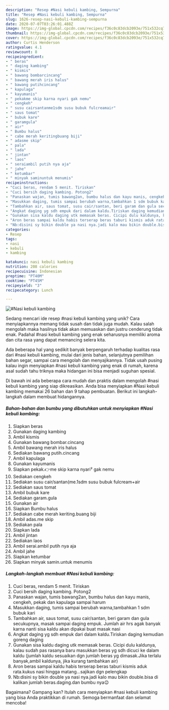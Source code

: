 ```yaml
---
description: "Resep #Nasi kebuli kambing, Sempurna"
title: "Resep #Nasi kebuli kambing, Sempurna"
slug: 1626-resep-nasi-kebuli-kambing-sempurna
date: 2020-07-07T03:26:01.488Z
image: https://img-global.cpcdn.com/recipes/f36c0c83dcb2093e/751x532cq70/nasi-kebuli-kambing-foto-resep-utama.jpg
thumbnail: https://img-global.cpcdn.com/recipes/f36c0c83dcb2093e/751x532cq70/nasi-kebuli-kambing-foto-resep-utama.jpg
cover: https://img-global.cpcdn.com/recipes/f36c0c83dcb2093e/751x532cq70/nasi-kebuli-kambing-foto-resep-utama.jpg
author: Curtis Henderson
ratingvalue: 4.1
reviewcount: 8
recipeingredient:
- " beras"
- " daging kambing"
- " kismis"
- " bawang bombarcincang"
- " bawang merah iris halus"
- " bawang putihcincang"
- " kapulaga"
- " kayumanis"
- " pekakme skip karna nyari gak nemu"
- " cengkeh"
- " susu cairsantanme1sdm susu bubuk fulcreamair"
- " saus tomat"
- " bubuk kare"
- " garamgula"
- " air"
- " Bumbu halus"
- " cabe merah keritingbuang biji"
- " adasme skip"
- " pala"
- " lada"
- " jintan"
- " laos"
- " seraiambil putih nya aja"
- " jahe"
- " ketumbar"
- " minyak saminuntuk menumis"
recipeinstructions:
- "Cuci beras, rendam 5 menit. Tiriskan"
- "Cuci bersih daging kambing. Potong2"
- "Panaskan wajan, tumis bawang2an, bumbu halus dan kayu manis, cengkeh, pekak dan kapulaga sampai harum"
- "Masukkan daging, tumis sampai berubah warna,tambahkan 1 sdm bubuk kari"
- "Tambahkan air, saus tomat, susu cair/santan, beri garam dan gula secukupnya, masak sampai daging empuk. Jumlah air hrs agak banyak karna nanti sisa kaldu akan dipakai buat masak nasi"
- "Angkat daging yg sdh empuk dari dalam kaldu.Tiriskan daging kemudian goreng daging"
- "Gunakan sisa kaldu daging utk memasak beras. Cicipi dulu kaldunya, kalau sudah pas rasanya baru masukkan beras yg sdh dicuci ke dalam kaldu (jumlah kaldu sesuaikan dgn jumlah beras yg dimasak.Jika terlalu banyak,ambil kaldunya, jika kurang tambahkan air)"
- "Aron beras sampai kaldu habis terserap beras taburi kismis aduk rata.kukus nasi hingga matang...sajikan dgn pelengkap"
- "Nb:disini sy bikin double ya nasi nya.jadi kalo mau bikin double.bisa di kalikan jumlah beras.daging.dan bumbu nya😉"
categories:
- Resep
tags:
- nasi
- kebuli
- kambing

katakunci: nasi kebuli kambing 
nutrition: 208 calories
recipecuisine: Indonesian
preptime: "PT40M"
cooktime: "PT45M"
recipeyield: "3"
recipecategory: Lunch

---
```



![#Nasi kebuli kambing](https://img-global.cpcdn.com/recipes/f36c0c83dcb2093e/751x532cq70/nasi-kebuli-kambing-foto-resep-utama.jpg)

Sedang mencari ide resep #nasi kebuli kambing yang unik? Cara menyiapkannya memang tidak susah dan tidak juga mudah. Kalau salah mengolah maka hasilnya tidak akan memuaskan dan justru cenderung tidak enak. Padahal #nasi kebuli kambing yang enak seharusnya memiliki aroma dan cita rasa yang dapat memancing selera kita.

Ada beberapa hal yang sedikit banyak berpengaruh terhadap kualitas rasa dari #nasi kebuli kambing, mulai dari jenis bahan, selanjutnya pemilihan bahan segar, sampai cara mengolah dan menyajikannya. Tidak usah pusing kalau ingin menyiapkan #nasi kebuli kambing yang enak di rumah, karena asal sudah tahu triknya maka hidangan ini bisa menjadi suguhan spesial.




Di bawah ini ada beberapa cara mudah dan praktis dalam mengolah #nasi kebuli kambing yang siap dikreasikan. Anda bisa menyiapkan #Nasi kebuli kambing memakai 26 bahan dan 9 tahap pembuatan. Berikut ini langkah-langkah dalam membuat hidangannya.

<!--inarticleads1-->

##### Bahan-bahan dan bumbu yang dibutuhkan untuk menyiapkan #Nasi kebuli kambing:

1. Siapkan  beras
1. Gunakan  daging kambing
1. Ambil  kismis
1. Gunakan  bawang bombar.cincang
1. Ambil  bawang merah iris halus
1. Sediakan  bawang putih.cincang
1. Ambil  kapulaga
1. Gunakan  kayumanis
1. Siapkan  pekak.👉me skip karna nyari² gak nemu
1. Sediakan  cengkeh
1. Sediakan  susu cair/santan(me.1sdm susu bubuk fulcream+air
1. Sediakan  saus tomat
1. Ambil  bubuk kare
1. Sediakan  garam.gula
1. Gunakan  air
1. Siapkan  Bumbu halus
1. Sediakan  cabe merah keriting.buang biji
1. Ambil  adas.me skip
1. Sediakan  pala
1. Siapkan  lada
1. Ambil  jintan
1. Sediakan  laos
1. Ambil  serai.ambil putih nya aja
1. Ambil  jahe
1. Siapkan  ketumbar
1. Siapkan  minyak samin.untuk menumis




<!--inarticleads2-->

##### Langkah-langkah membuat #Nasi kebuli kambing:

1. Cuci beras, rendam 5 menit. Tiriskan
1. Cuci bersih daging kambing. Potong2
1. Panaskan wajan, tumis bawang2an, bumbu halus dan kayu manis, cengkeh, pekak dan kapulaga sampai harum
1. Masukkan daging, tumis sampai berubah warna,tambahkan 1 sdm bubuk kari
1. Tambahkan air, saus tomat, susu cair/santan, beri garam dan gula secukupnya, masak sampai daging empuk. Jumlah air hrs agak banyak karna nanti sisa kaldu akan dipakai buat masak nasi
1. Angkat daging yg sdh empuk dari dalam kaldu.Tiriskan daging kemudian goreng daging
1. Gunakan sisa kaldu daging utk memasak beras. Cicipi dulu kaldunya, kalau sudah pas rasanya baru masukkan beras yg sdh dicuci ke dalam kaldu (jumlah kaldu sesuaikan dgn jumlah beras yg dimasak.Jika terlalu banyak,ambil kaldunya, jika kurang tambahkan air)
1. Aron beras sampai kaldu habis terserap beras taburi kismis aduk rata.kukus nasi hingga matang...sajikan dgn pelengkap
1. Nb:disini sy bikin double ya nasi nya.jadi kalo mau bikin double.bisa di kalikan jumlah beras.daging.dan bumbu nya😉




Bagaimana? Gampang kan? Itulah cara menyiapkan #nasi kebuli kambing yang bisa Anda praktikkan di rumah. Semoga bermanfaat dan selamat mencoba!
